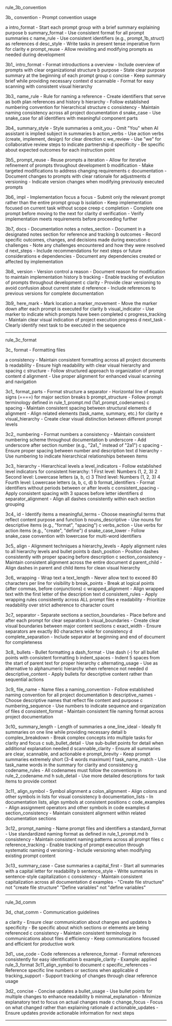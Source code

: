 rule_3b_convention

3b_ convention           - Prompt convention usage

   a intro_format        - Start each prompt group with a brief summary explaining purpose
   b summary_format      - Use consistent format for all prompt summaries
   c name_rule           - Use consistent identifiers (e.g., prompt_1b_struct) as references
   d desc_style          - Write tasks in present tense imperative form for clarity
   e prompt_reuse        - Allow revisiting and modifying prompts as needed during development

3b1_ intro_format        - Format introductions
   a overview            - Include overview of prompts with clear organizational structure
   b purpose             - State clear purpose summary at the beginning of each prompt group 
   c concise             - Keep summary brief while providing necessary context
   d scannable           - Format for easy scanning with consistent visual hierarchy

3b3_ name_rule           - Rule for naming
   a reference           - Create identifiers that serve as both plan references and history
   b hierarchy           - Follow established numbering convention for hierarchical structure
   c consistency         - Maintain naming consistency across all project documentation
   d snake_case          - Use snake_case for all identifiers with meaningful component parts

3b4_ summary_style       - Style summaries
   a omit_you            - Omit "You" when AI assistant is implied subject in summaries
   b action_verbs        - Use action verbs (create, implement, design) for clear direction
   c we_review           - Use "we" for collaborative review steps to indicate partnership
   d specificity         - Be specific about expected outcomes for each instruction point

3b5_ prompt_reuse        - Reuse prompts
   a iteration           - Allow for iterative refinement of prompts throughout development
   b modification        - Make targeted modifications to address changing requirements
   c documentation       - Document changes to prompts with clear rationale for adjustments
   d versioning          - Indicate version changes when modifying previously executed prompts

3b6_ impl                - Implementation focus
   a focus               - Submit only the relevant prompt rather than the entire prompt group
   b isolation           - Keep implementation focused on current task without scope creep
   c completion          - Complete one prompt before moving to the next for clarity
   d verification        - Verify implementation meets requirements before proceeding further

3b7_ docs                - Documentation notes
   a notes_section       - Document in a designated notes section for reference and tracking
   b outcomes            - Record specific outcomes, changes, and decisions made during execution
   c challenges          - Note any challenges encountered and how they were resolved
   d next_steps          - Include recommendations for next steps or future considerations
   e dependencies        - Document any dependencies created or affected by implementation

3b8_ version             - Version control
   a reason              - Document reason for modification to maintain implementation history
   b tracking            - Enable tracking of evolution of prompts throughout development
   c clarity             - Provide clear versioning to avoid confusion about current state
   d reference           - Include references to previous versions for complete documentation

3b9_ here_mark           - Mark location
   a marker_movement     - Move the marker down after each prompt is executed for clarity
   b visual_indicator    - Use marker to indicate which prompts have been completed
   c progress_tracking   - Maintain clear visual indication of project execution progress
   d next_task           - Clearly identify next task to be executed in the sequence

--------------------------------------------------------------------------------

rule_3c_format

3c_ format               - Formatting files

   a consistency         - Maintain consistent formatting across all project documents
   b readability         - Ensure high readability with clear visual hierarchy and spacing
   c structure           - Follow structured approach to organization of prompt content
   d alignment           - Use proper alignment for enhanced visual scanning and navigation

3c1_ format_parts        - Format structure
   a separator           - Horizontal line of equals signs (====) for major section breaks
   b prompt_structure    - Follow prompt terminology defined in rule_1_prompt.md (1a1_prompt_codenames)
   c spacing             - Maintain consistent spacing between structural elements
   d alignment           - Align related elements (task_name, summary, etc.) for clarity
   e visual_hierarchy    - Create clear visual distinction between different prompt levels

3c2_ numbering           - Format numbers
   a consistency         - Maintain consistent numbering scheme throughout documentation
   b underscore          - Add underscore after section number (e.g., "2a1_" instead of "2a1")
   c spacing             - Ensure proper spacing between number and description text
   d hierarchy           - Use numbering to indicate hierarchical relationships between items

3c3_ hierarchy           - Hierarchical levels
   a level_indicators    - Follow established level indicators for consistent hierarchy:
                            1 First level: Numbers (1, 2, 3)
                            2 Second level: Lowercase letters (a, b, c)
                            3 Third level: Numbers (1, 2, 3)
                            4 Fourth level: Lowercase letters (a, b, c, d)
   b format_identifiers  - Format identifiers without periods between or after levels
   c consistent_spacing  - Apply consistent spacing with 3 spaces before letter identifiers
   d separator_alignment - Align all dashes consistently within each section grouping

3c4_ id                  - Identify items
   a meaningful_terms    - Choose meaningful terms that reflect content purpose and function
   b nouns_descriptive   - Use nouns for descriptive items (e.g., "format", "spacing")
   c verbs_action        - Use verbs for action items (e.g., "create", "define")
   d snake_case_lower    - Follow snake_case convention with lowercase for multi-word identifiers

3c5_ align               - Alignment techniques
   a hierarchy_levels    - Apply alignment rules to all hierarchy levels and bullet points
   b dash_position       - Position dashes consistently with proper spacing before description
   c section_consistency - Maintain consistent alignment across the entire document
   d parent_child        - Align dashes in parent and child items for clean visual hierarchy

3c6_ wrapping            - Wrap text
   a text_length         - Never allow text to exceed 80 characters per line for visibility
   b break_points        - Break at logical points (after commas, before conjunctions)
   c wrapped_alignment   - Align wrapped text with the first letter of the description text
   d consistent_rules    - Apply wrapping rules consistently across ALL prompt files
   e readability         - Prioritize readability over strict adherence to character count

3c7_ separator           - Separate sections
   a section_boundaries  - Place before and after each prompt for clear separation
   b visual_boundaries   - Create clear visual boundaries between major content sections
   c exact_width         - Ensure separators are exactly 80 characters wide for consistency
   d complete_separation - Include separator at beginning and end of document for completeness

3c8_ bullets             - Bullet formatting
   a dash_format         - Use dash (-) for all bullet points with consistent formatting
   b indent_spaces       - Indent 5 spaces from the start of parent text for proper hierarchy
   c alternating_usage   - Use as alternative to alphanumeric hierarchy when reference not needed
   d descriptive_content - Apply bullets for descriptive content rather than sequential actions

3c9_ file_name           - Name files
   a naming_convention   - Follow established naming convention for all project documentation
   b descriptive_names   - Choose descriptive names that reflect file content and purpose
   c numbering_sequence  - Use numbers to indicate sequence and organization of files
   d consistent_format   - Maintain consistent file naming format across project documentation

3c10_ summary_length     - Length of summaries
   a one_line_ideal      - Ideally fit summaries on one line while providing necessary detail
   b complex_breakdown   - Break complex concepts into multiple tasks for clarity and focus
   c sub_bullet_detail   - Use sub-bullet points for detail when additional explanation needed
   d scannable_clarity   - Ensure all summaries are clear, scannable, and actionable
   e prompt_brevity      - Keep prompt summaries extremely short (3-4 words maximum)
   f task_name_match     - Use task_name words in the summary for clarity and consistency
   g codename_rules      - All codenames must follow the conventions in rule_2_codename.md
   h sub_detail          - Use more detailed descriptions for task items to provide context

3c11_ align_symbol       - Symbol alignment
   a colon_alignment     - Align colons and other symbols in lists for visual consistency
   b documentation_lists - In documentation lists, align symbols at consistent positions
   c code_examples       - Align assignment operators and other symbols in code examples
   d section_consistency - Maintain consistent alignment within related documentation sections

3c12_ prompt_naming      - Name prompt files and identifiers
   a standard_format     - Use standardized naming format as defined in rule_1_prompt.md
   b consistency         - Maintain consistent naming patterns across all prompt files
   c reference_tracking  - Enable tracking of prompt execution through systematic naming
   d versioning          - Include versioning when modifying existing prompt content

3c13_ summary_case       - Case summaries
   a capital_first       - Start all summaries with a capital letter for readability
   b sentence_style      - Write summaries in sentence-style capitalization
   c consistency         - Maintain consistent capitalization across all documentation
   d examples            - "Create file structure" not "create file structure"
                           "Define variables" not "define variables"

--------------------------------------------------------------------------------

rule_3d_comm

3d_ chat_comm            - Communication guidelines

   a clarity             - Ensure clear communication about changes and updates
   b specificity         - Be specific about which sections or elements are being referenced
   c consistency         - Maintain consistent terminology in communications about files
   d efficiency          - Keep communications focused and efficient for productive work

3d1_ use_code            - Code references
   a reference_format    - Format references consistently for easy identification
   b example_clarity     - Example: applied rule_3_format 3c11_align_symbol to document
   c specific_references - Reference specific line numbers or sections when applicable
   d tracking_support    - Support tracking of changes through clear reference usage

3d2_ concise             - Concise updates
   a bullet_usage        - Use bullet points for multiple changes to enhance readability
   b minimal_explanation - Minimize explanatory text to focus on actual changes made
   c change_focus        - Focus on what changed rather than explaining rationale
   d actionable_updates  - Ensure updates provide actionable information for next steps

-------------------------------------------------------------------------------- 